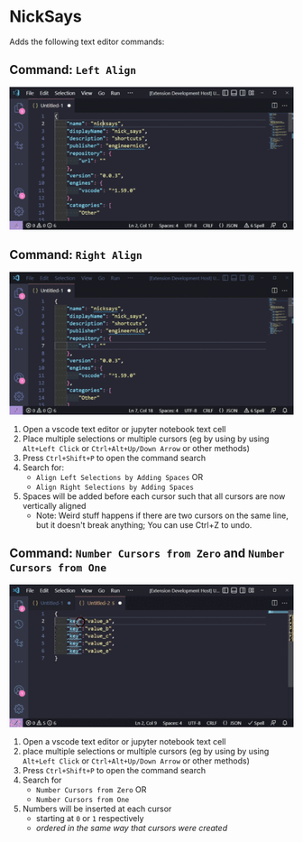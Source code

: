 # NickSays

Adds the following text editor commands:

## Command: `Left Align`

![Left Align](./readme_extras/demo_left_align.gif)

## Command: `Right Align`

![Right Align](./readme_extras/demo_right_align.gif)

1. Open a vscode text editor or jupyter notebook text cell
2. Place multiple selections or multiple cursors (eg by using by using `Alt+Left Click` or `Ctrl+Alt+Up/Down Arrow` or other methods)
3. Press `Ctrl+Shift+P` to open the command search
4. Search for:
   - `Align Left Selections by Adding Spaces` OR
   - `Align Right Selections by Adding Spaces`
5. Spaces will be added before each cursor such that all cursors are now vertically aligned
   - Note: Weird stuff happens if there are two cursors on the same line, but it doesn't break anything; You can use Ctrl+Z to undo.

## Command: `Number Cursors from Zero` and `Number Cursors from One`

![Right Align](./readme_extras/demo_number_cursors.gif)

1. Open a vscode text editor or jupyter notebook text cell
2. place multiple selections or multiple cursors (eg by using by using `Alt+Left Click` or `Ctrl+Alt+Up/Down Arrow` or other methods)
3. Press `Ctrl+Shift+P` to open the command search
4. Search for
   - `Number Cursors from Zero` OR
   - `Number Cursors from One`
5. Numbers will be inserted at each cursor
   - starting at `0` or `1` respectively
   - *ordered in the same way that cursors were created*
